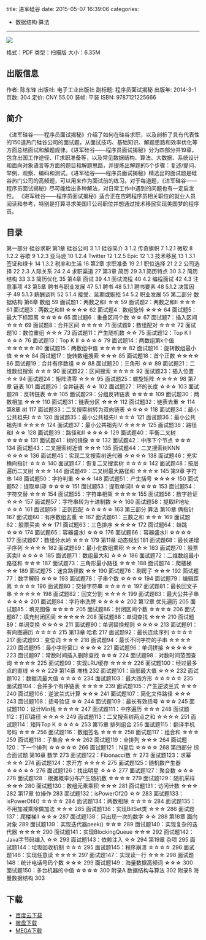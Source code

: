 title: 进军硅谷
date: 2015-05-07 16:39:06
categories:
  - 数据结构·算法
---

![](http://img5.douban.com/lpic/s27850868.jpg)

格式：PDF
类型：扫描版
大小：6.35M

<!--more-->

## 出版信息 ##

作者: 陈东锋 
出版社: 电子工业出版社
副标题: 程序员面试揭秘
出版年: 2014-3-1
页数: 304
定价: CNY 55.00
装帧: 平装
ISBN: 9787121225666

## 简介 ##

《进军硅谷——程序员面试揭秘》介绍了如何在硅谷求职，以及剖析了具有代表性的150道热门硅谷公司的面试题，从面试技巧、基础知识、解题思路和效率优化等方面总结面试和解题规律。《进军硅谷——程序员面试揭秘》分为四部分共19章，包含出国工作途径、IT求职准备等，以及常见数据结构、算法、大数据、系统设计和面向对象语言等方面的题目和解题思路，并提炼出解题的5个步骤：复述/提问、举例、观察、编码和测试。《进军硅谷——程序员面试揭秘》精选出的面试题是硅谷热门公司的高频题，可以用来作为面试前的练习。对于每道题，《进军硅谷——程序员面试揭秘》尽可能给出多种解法，对日常工作中遇到的问题也有一定启发性。
《进军硅谷——程序员面试揭秘》适合正在应聘程序员相关职位的就业人员阅读和参考，特别是打算寻求美国IT公司职位并想通过技术移民实现美国梦的程序员。

## 目录 ##

第一部分 硅谷求职
第1章 硅谷公司	3
1.1 硅谷简介	3
1.2 传奇旗帜	7
1.2.1 微软	8
1.2.2 谷歌	9
1.2.3 亚马逊	10
1.2.4 Twitter	12
1.2.5 Epic	12
1.3 技术移民	13
1.3.1 签证和绿卡	14
1.3.2 税率和生活	16
第2章 求职准备	19
2.1 职位选择	21
2.2 公司选择	22
2.3 人际关系	24
2.4 求职渠道	27
第3章 简历	29
3.1 简历特点	30
3.2 简历结构	33
3.3 简历优化	35
第4章 面试	39
4.1 面试流程	40
4.2 编程面试	42
4.3 注意事项	43
第5章 聘书与职业发展	47
5.1 聘书	48
5.1.1 聘书要素	48
5.1.2 决策因子	49
5.1.3 薪酬谈判	52
5.1.4 接受、延期或婉拒	54
5.2 职业发展	55
第二部分 数据结构
第6章 数组	59
面试题1：两数之和I ☆☆	59
面试题2：两数之和II ☆☆☆	61
面试题3：两数之和III ☆☆☆☆	62
面试题4：数组旋转 ☆☆☆	64
面试题5：最大下标距离 ☆☆☆☆	65
面试题6：重叠区间个数 ☆☆	67
面试题7：插入区间 ☆☆☆	69
面试题8：合并区间 ☆☆☆☆	71
面试题9：数组配对 ☆☆☆	72
面试题10：数位重组 ☆☆☆	73
面试题11：产生随机数 ☆☆	75
面试题12：Top K I ☆☆☆	76
面试题13：Top K II ☆☆☆☆	79
面试题14：两数组第k个值 ☆☆☆☆☆	80
面试题15：两数组中值 ☆☆☆☆☆	82
面试题16：旋转数组最小值 ☆☆☆	84
面试题17：旋转数组搜索 ☆☆☆	85
面试题18：首个正数 ☆☆☆☆	86
面试题19：合并有序数组 ☆☆	88
面试题20：三角形 ☆☆	89
面试题21：二维数组搜索 ☆☆☆	90
面试题22：区间搜索 ☆☆☆☆	92
面试题23：插入位置 ☆☆	94
面试题24：矩阵清零 ☆☆☆	95
面试题25：螺旋矩阵 ☆☆☆☆	98
第7章 链表	101
面试题26：合并链表 ☆☆	102
面试题27：环的长度 ☆☆☆	103
面试题28：反转链表 ☆☆	105
面试题29：分组反转链表 ☆☆☆☆	109
面试题30：两数相加 ☆☆☆	110
面试题31：链表分区 ☆☆☆	112
面试题32：链表去重 ☆	114
第8章 树	117
面试题33：二叉搜索树转为双向链表 ☆☆☆☆	118
面试题34：最小公共祖先I ☆☆	120
面试题35：最小公共祖先II ☆☆☆	121
面试题36：最小公共祖先III ☆☆☆☆	124
面试题37：最小公共祖先IV ☆☆☆☆	125
面试题38：路径和I ☆☆	128
面试题39：路径和II ☆☆☆☆	129
面试题40：平衡二叉树 ☆☆☆☆	131
面试题41：树的镜像 ☆☆	132
面试题42：中序下个节点 ☆☆☆	134
面试题43：二叉搜索树近值 ☆☆☆	135
面试题44：二叉搜索树KNN ☆☆☆☆	136
面试题45：实现二叉搜索树迭代器 ☆☆☆☆	138
面试题46：充实横向指针 ☆☆☆	140
面试题47：恢复二叉搜索树 ☆☆☆☆	142
面试题48：按层遍历二叉树 ☆☆☆	144
面试题49：二叉树最大路径和 ☆☆☆☆	145
第9章 字符串	148
面试题50：字符判重 ☆☆☆	148
面试题51：产生括号 ☆☆☆☆	150
面试题52：提取单词I ☆☆☆☆	151
面试题53：提取单词II ☆☆☆☆	153
面试题54：字符交替 ☆☆☆	154
面试题55：字符串相乘 ☆☆☆☆	155
面试题56：数字验证 ☆☆☆	157
面试题57：字符串转为十进制数 ☆☆	160
面试题58：提取IP地址 ☆☆☆	161
面试题59：正则匹配 ☆☆☆☆☆	163
第三部分 算法
第10章 俩指针	167
面试题60：有序数组去重 ☆	167
面试题61：三数之和 ☆☆☆	169
面试题62：股票买卖 ☆☆	171
面试题63：三色排序 ☆☆☆☆	172
面试题64：蛙跳 ☆☆☆	174
面试题65：容器盛水I ☆☆☆	176
面试题66：容器盛水II ☆☆☆☆	177
面试题67：数组分水岭 ☆☆☆	179
第11章 动态规划	181
面试题68：最长递增子序列 ☆☆☆☆	182
面试题69：最小化数组乘积 ☆☆☆☆	183
面试题70：股票买卖II ☆☆☆☆	185
面试题71：数组最大和 ☆☆☆	186
面试题72：二维数组最小路径和 ☆☆☆	187
面试题73：三角形最小路径 ☆☆☆	188
面试题74：爬楼梯 ☆☆	189
面试题75：迷宫路径数 ☆☆	190
面试题76：刷房子 ☆☆☆	192
面试题77：数字解码 ☆☆☆	193
面试题78：子串个数 ☆☆☆☆	194
面试题79：编辑距离 ☆☆☆☆	196
面试题80：交替字符串 ☆☆☆☆☆	197
面试题81：最长回文子串 ☆☆☆☆☆	198
面试题82：回文分割 ☆☆☆☆	199
面试题83：最大公共子串 ☆☆☆☆	201
面试题84：字符串洗牌 ☆☆☆☆☆	202
第12章 优先遍历	205
面试题85：填充图像 ☆☆☆☆	205
面试题86：封闭区间个数 ☆☆☆☆	206
面试题87：填充封闭区间 ☆☆☆☆☆	208
面试题88：单词查找 ☆☆☆	210
面试题89：单词变换 ☆☆☆☆	211
面试题90：单词替换规则 ☆☆☆☆	213
面试题91：有向图遍历 ☆☆☆☆	215
第13章 哈希	217
面试题92：最长连续序列 ☆☆☆☆	217
面试题93：变位词 ☆☆☆	218
面试题94：最长不同字符的子串 ☆☆☆☆	220
面试题95：最小字符窗口 ☆☆☆☆	221
面试题96：单词拼接 ☆☆☆☆☆	223
面试题97：常数时间插入删除查找 ☆☆☆	224
面试题98：对数时间范围查询 ☆☆☆☆	225
面试题99：实现LRU缓存 ☆☆☆☆	226
面试题100：经过最多点的直线 ☆☆☆	229
第14章 堆栈	232
面试题101：局部最大值 ☆☆☆	232
面试题102：数据流最大值 ☆☆☆☆	234
面试题103：最大四方形 ☆☆☆☆☆	235
面试题104：合并多个有序链表 ☆☆☆☆	239
面试题105：产生逆波兰式 ☆☆☆	240
面试题106：逆波兰式计算 ☆☆☆	241
面试题107：简化文件路径 ☆☆☆	243
面试题108：括号验证 ☆☆	244
面试题109：最长有效括号 ☆☆☆	245
面试题110：设计Min栈 ☆☆☆☆	247
面试题111：中序遍历 ☆☆☆	248
面试题112：打印路径 ☆☆☆☆	249
面试题113：二叉搜索树两点之和 ☆☆☆☆	251
面试题114：矩阵Top K ☆☆☆☆	253
第15章 排列组合	256
面试题115：翻译手机号码 ☆☆☆	256
面试题116：数组签名 ☆☆☆☆	258
面试题117：组合和 ☆☆☆	259
面试题118：子集合 ☆☆☆	262
面试题119：全排列 ☆☆☆	264
面试题120：下一个排列 ☆☆☆☆☆	266
面试题121：N皇后 ☆☆☆☆	268
第四部分 综合面试题
第16章 数学	273
面试题122：Fibonacci数 ☆	273
面试题123：求幂 ☆☆☆	274
面试题124：求开方 ☆☆☆☆	275
面试题125：随机数产生器 ☆☆☆☆☆	276
面试题126：找出明星 ☆☆☆	277
面试题127：聚合数 ☆☆☆	278
面试题128：根据概率分布产生随机数 ☆☆☆☆	279
面试题129：随机采样 ☆☆☆	280
面试题130：数组元素乘积 ☆☆☆	281
面试题131：访问计数 ☆☆☆	282
第17章 位操作	283
面试题132：isPowerOf2() ☆☆	283
面试题133：isPowerOf4() ☆☆☆☆	284
面试题134：两数相除 ☆☆☆☆	284
面试题135：不用加减乘除做加法 ☆☆☆	285
面试题136：实现BitSet类 ☆☆☆	286
面试题137：爬楼梯II ☆☆☆	287
面试题138：只出现一次的数字 ☆☆	288
第18章 面向对象	289
面试题139：实现迭代器peek() ☆☆☆	289
面试题140：实现复杂的迭代器 ☆☆☆☆	290
面试题141：实现BlockingQueue ☆☆☆	292
面试题142：Java字节码编入 ☆☆	293
面试题143：依赖注入 ☆☆	294
第19章 杂项	295
面试题144：垃圾回收机制 ☆☆☆	295
面试题145：程序崩溃 ☆☆☆☆	296
面试题146：实现任意读 ☆☆☆☆	297
面试题147：实现读一行 ☆☆☆	298
面试题148：统计电话号码个数 ☆☆☆	299
面试题149：海量数据高频词 ☆☆☆	300
面试题150：多台机器的中值 ☆☆☆☆	300
附录A 数据结构与算法	302
附录B 海量数据结构	303

## 下载 ##

+ [百度云下载](http://pan.baidu.com/s/1jGIM4i6)
+ [微盘下载](http://vdisk.weibo.com/s/aADaW4YROV5IW)
+ [MEGA下载](https://mega.co.nz/#!2N8FTBYJ!oMy7G6uU16QZPp9Vyw2D73hWQFTa_9hZ_t_V_a9JnoE)